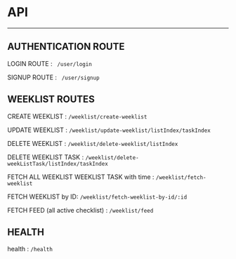 # API

---

## AUTHENTICATION ROUTE

LOGIN ROUTE : <code> /user/login </code>

SIGNUP ROUTE : <code> /user/signup </code>

## WEEKLIST ROUTES

CREATE WEEKLIST : <code>/weeklist/create-weeklist </code>

UPDATE WEEKLIST : <code>/weeklist/update-weeklist/listIndex/taskIndex </code>

DELETE WEEKLIST : <code>/weeklist/delete-weeklist/listIndex </code>

DELETE WEEKLIST TASK : <code>/weeklist/delete-weekListTask/listIndex/taskIndex</code>

FETCH ALL WEEKLIST WEEKLIST TASK with time : <code>/weeklist/fetch-weeklist</code>

FETCH WEEKLIST by ID: <code>/weeklist/fetch-weeklist-by-id/:id</code>

FETCH FEED (all active checklist) : <code>/weeklist/feed </code>



## HEALTH 

health : <code>/health </code>
